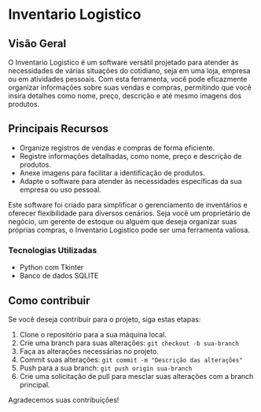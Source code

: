 # Inventario Logistico 

## Visão Geral

O Inventario Logistico é um software versátil projetado para atender às necessidades de várias situações do cotidiano, seja em uma loja, empresa ou em atividades pessoais. Com esta ferramenta, você pode eficazmente organizar informações sobre suas vendas e compras, permitindo que você insira detalhes como nome, preço, descrição e até mesmo imagens dos produtos.

## Principais Recursos

- Organize registros de vendas e compras de forma eficiente.
- Registre informações detalhadas, como nome, preço e descrição de produtos.
- Anexe imagens para facilitar a identificação de produtos.
- Adapte o software para atender às necessidades específicas da sua empresa ou uso pessoal.

Este software foi criado para simplificar o gerenciamento de inventários e oferecer flexibilidade para diversos cenários. Seja você um proprietário de negócio, um gerente de estoque ou alguém que deseja organizar suas próprias compras, o Inventario Logistico pode ser uma ferramenta valiosa.

### Tecnologias Utilizadas

- Python com Tkinter
- Banco de dados SQLITE

## Como contribuir 

Se você deseja contribuir para o projeto, siga estas etapas:

1. Clone o repositório para a sua máquina local.
2. Crie uma branch para suas alterações: `git checkout -b sua-branch`
3. Faça as alterações necessárias no projeto.
4. Commit suas alterações: `git commit -m "Descrição das alterações"`
5. Push para a sua branch: `git push origin sua-branch`
6. Crie uma solicitação de pull para mesclar suas alterações com a branch principal.

Agradecemos suas contribuições!
